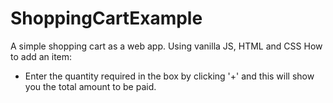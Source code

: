 # ShoppingCartExample
A simple shopping cart as a web app. Using vanilla JS, HTML and CSS
How to add an item:
- Enter the quantity required in the box by clicking '+' and this will show you the total amount to be paid. 
